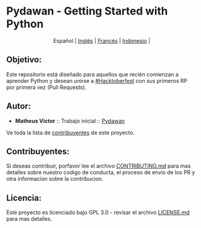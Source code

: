 # Pydawan - Getting Started with Python

<p align="center">
  <span>Español</span> |
    <a href="lang/english#pydawan---getting-started-with-python">Inglés</a> |
    <a href="lang/french#pydawan---premiers-pas-avec-python">Francés</a> |
    <a href="lang/indonesian/README.md#pydawan---memulai-dengan-python">Indonesio</a> |
</p>

## Objetivo: 

Este repositorio está diseñado para aquellos que recién comienzan a aprender Python y desean unirse a [#Hacktoberfest](https://hacktoberfest.digitalocean.com/) con sus primeros RP por primera vez (Pull Requests).

## Autor:

* **Matheus Victor** :: Trabajo inicial :: [Pydawan](https://github.com/matheusvictor/Pydawan)

Ve toda la lista de [contribuyentes](https://github.com/matheusvictor/Pydawan/graphs/contributors) de este proyecto.

## Contribuyentes:

Si deseas contribuir, porfavor lee el archivo [CONTRIBUTING.md](https://github.com/matheusvictor/Pydawan/blob/master/lang/spanish/CONTRIBUTING.md) para mas detalles sobre nuestro codigo de conducta, el proceso de envio de los PR y otra informacion sobre la contribucion.

## Licencia:

Este proyecto es licenciado bajo GPL 3.0 - revisar el archivo [LICENSE.md](https://github.com/matheusvictor/Pydawan/blob/master/LICENSE) para mas detalles.
